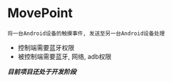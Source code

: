 # MovePoint
`将一台Android设备的触摸事件, 发送至另一台Android设备处理`

* 控制端需要蓝牙权限
* 被控制端需要蓝牙, 网络, adb权限

***目前项目还处于开发阶段***
